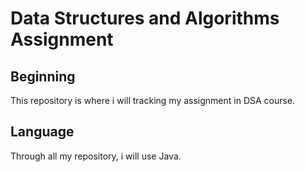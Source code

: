 # Data Structures and Algorithms Assignment

## Beginning

This repository is where i will tracking my assignment in DSA course.

## Language

Through all my repository, i will use Java.
